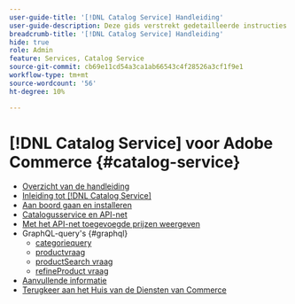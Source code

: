 ```yaml
---
user-guide-title: '[!DNL Catalog Service] Handleiding'
user-guide-description: Deze gids verstrekt gedetailleerde instructies om  [!DNL Catalog Service]  voor Adobe Commerce te gebruiken.
breadcrumb-title: '[!DNL Catalog Service] Handleiding'
hide: true
role: Admin
feature: Services, Catalog Service
source-git-commit: cb69e11cd54a3ca1ab66543c4f28526a3cf1f9e1
workflow-type: tm+mt
source-wordcount: '56'
ht-degree: 10%

---
```


# [!DNL Catalog Service] voor Adobe Commerce {#catalog-service}

- [Overzicht van de handleiding](guide-overview.md)
- [Inleiding tot  [!DNL Catalog Service]](overview.md)
- [Aan boord gaan en installeren](installation.md)
- [Catalogusservice en API-net](mesh.md)
- [Met het API-net toegevoegde prijzen weergeven](taxes.md)
- GraphQL-query&#39;s {#graphql}
   - [ categoriequery ](https://developer.adobe.com/commerce/services/graphql/catalog-service/categories/)
   - [ productvraag ](https://developer.adobe.com/commerce/services/graphql/catalog-service/products/)
   - [ productSearch vraag ](https://developer.adobe.com/commerce/services/graphql/live-search/product-search/)
   - [ refineProduct vraag ](https://developer.adobe.com/commerce/services/graphql/catalog-service/refine-product/)
- [Aanvullende informatie](release-notes.md)
- [ Terugkeer aan het Huis van de Diensten van Commerce ](https://experienceleague.adobe.com/en/docs/commerce/user-guides/home)

